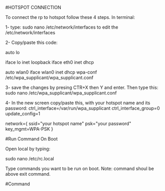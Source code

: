 #HOTSPOT CONNECTION

To connect the rp to hotspot follow these 4 steps. In terminal:

1- type:
sudo nano /etc/network/interfaces to edit the /etc/network/interfaces

2- Copy/paste this code:

auto lo

iface lo inet loopback
iface eth0 inet dhcp

auto wlan0
iface wlan0 inet dhcp
wpa-conf /etc/wpa_supplicant/wpa_supplicant.conf


3- save the changes by presing CTR+X then Y and enter. Then type this:
sudo nano /etc/wpa_supplicant/wpa_supplicant.conf


4- In the new screen copy/paste this, with your hotspot name and its password:
ctrl_interface=/var/run/wpa_supplicant
ctrl_interface_group=0
update_config=1

network={
        ssid="your hotspot name"
        psk="your password"
        key_mgmt=WPA-PSK
}

#Run Command On Boot

Open local by typing:

sudo nano /etc/rc.local


Type commands you want to be run on boot. 
Note: command shoul be above exit command.

#Command

